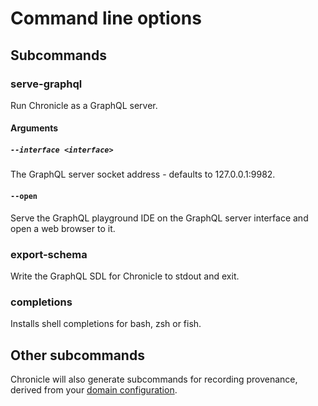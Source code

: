 # Command line options

## Subcommands

### serve-graphql

Run Chronicle as a GraphQL server.

#### Arguments

##### `--interface <interface>`

The GraphQL server socket address - defaults to 127.0.0.1:9982.

#### `--open`

Serve the GraphQL playground IDE on the GraphQL server interface and open a web
browser to it.

### export-schema

Write the GraphQL SDL for Chronicle to stdout and exit.

### completions

Installs shell completions for bash, zsh or fish.

## Other subcommands

Chronicle will also generate subcommands for recording provenance, derived from
your [domain configuration](./domain_modelling.md).
